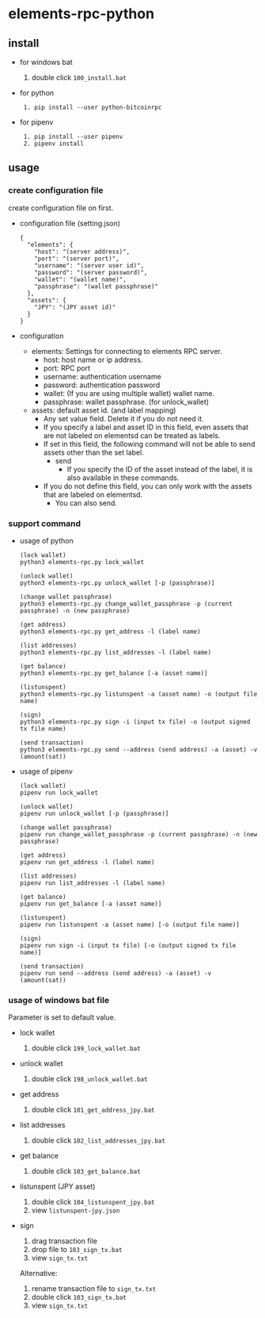 # elements-rpc-python

## install

 - for windows bat
   1. double click `100_install.bat`

 - for python
   ```
    1. pip install --user python-bitcoinrpc
   ```

 - for pipenv
   ```
    1. pip install --user pipenv
    2. pipenv install
   ```

## usage

### create configuration file

create configuration file on first.

- configuration file (setting.json)
  ```
  {
    "elements": {
      "host": "(server address)",
      "port": "(server port)",
      "username": "(server user id)",
      "password": "(server password)",
      "wallet": "(wallet name)",
      "passphrase": "(wallet passphrase)"
    },
    "assets": {
      "JPY": "(JPY asset id)"
    }
  }
  ```

- configuration
  - elements: Settings for connecting to elements RPC server.
    - host: host name or ip address.
    - port: RPC port
    - username: authentication username
    - password: authentication password
    - wallet: (If you are using multiple wallet) wallet name.
    - passphrase: wallet passphrase. (for unlock_wallet)
  - assets: default asset id. (and label mapping)
    - Any set value field. Delete it if you do not need it.
    - If you specify a label and asset ID in this field, even assets that are not labeled on elementsd can be treated as labels.
    - If set in this field, the following command will not be able to send assets other than the set label.
      - send
        - If you specify the ID of the asset instead of the label, it is also available in these commands.
    - If you do not define this field, you can only work with the assets that are labeled on elementsd.
      - You can also send.

### support command


  - usage of python
    ```
    (lock wallet)
    python3 elements-rpc.py lock_wallet

    (unlock wallet)
    python3 elements-rpc.py unlock_wallet [-p (passphrase)]

    (change wallet passphrase)
    python3 elements-rpc.py change_wallet_passphrase -p (current passphrase) -n (new passphrase)

    (get address)
    python3 elements-rpc.py get_address -l (label name)

    (list addresses)
    python3 elements-rpc.py list_addresses -l (label name)

    (get balance)
    python3 elements-rpc.py get_balance [-a (asset name)]

    (listunspent)
    python3 elements-rpc.py listunspent -a (asset name) -o (output file name)

    (sign)
    python3 elements-rpc.py sign -i (input tx file) -o (output signed tx file name)

    (send transaction)
    python3 elements-rpc.py send --address (send address) -a (asset) -v (amount(sat))
    ```

  - usage of pipenv
    ```
    (lock wallet)
    pipenv run lock_wallet

    (unlock wallet)
    pipenv run unlock_wallet [-p (passphrase)]

    (change wallet passphrase)
    pipenv run change_wallet_passphrase -p (current passphrase) -n (new passphrase)

    (get address)
    pipenv run get_address -l (label name)

    (list addresses)
    pipenv run list_addresses -l (label name)

    (get balance)
    pipenv run get_balance [-a (asset name)]

    (listunspent)
    pipenv run listunspent -a (asset name) [-o (output file name)]

    (sign)
    pipenv run sign -i (input tx file) [-o (output signed tx file name)]

    (send transaction)
    pipenv run send --address (send address) -a (asset) -v (amount(sat))
    ```


### usage of windows bat file

Parameter is set to default value.

  - lock wallet
    1. double click `199_lock_wallet.bat`

  - unlock wallet
    1. double click `198_unlock_wallet.bat`

  - get address
    1. double click `101_get_address_jpy.bat`

  - list addresses
    1. double click `102_list_addresses_jpy.bat`

  - get balance
    1. double click `103_get_balance.bat`

  - listunspent (JPY asset)
    1. double click `104_listunspent_jpy.bat`
    2. view `listunspent-jpy.json`

  - sign
    1. drag transaction file
    2. drop file to `103_sign_tx.bat`
    3. view `sign_tx.txt`

    Alternative:
    1. rename transaction file to `sign_tx.txt`
    2. double click `103_sign_tx.bat`
    3. view `sign_tx.txt`
